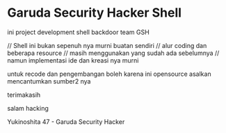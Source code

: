 # Garuda Security Hacker Shell 

ini project development shell backdoor team GSH 

// Shell ini bukan sepenuh nya murni buatan sendiri
// alur coding dan beberapa resource 
// masih menggunakan yang sudah ada sebelumnya
// namun implementasi ide dan kreasi nya murni 

untuk recode dan pengembangan boleh karena ini opensource asalkan mencantumkan sumber2 nya

terimakasih 

salam hacking

Yukinoshita 47 - Garuda Security Hacker
